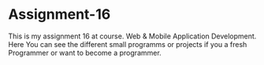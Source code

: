 # Assignment-16
This is my assignment 16 at course. Web &amp; Mobile Application Development. Here You can see the different small programms or projects if you a fresh Programmer or want to become a programmer. 

